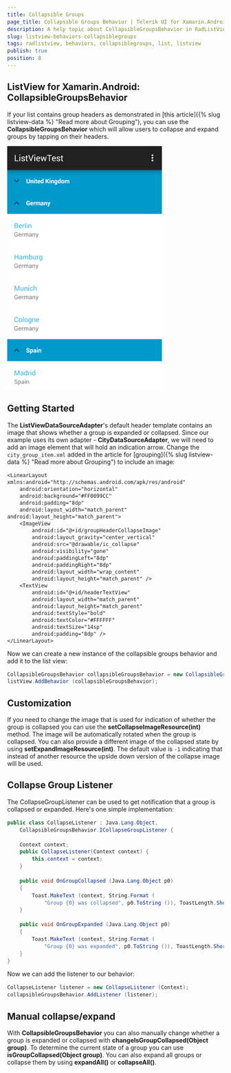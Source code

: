 ```yaml
---
title: Collapsible Groups
page_title: Collapsible Groups Behavior | Telerik UI for Xamarin.Android Documentation
description: A help topic about CollapsibleGroupsBehavior in RadListView for Android.
slug: listview-behaviors-collapsiblegroups
tags: radlistview, behaviors, collapsiblegroups, list, listview
publish: true
position: 8
---
```


## ListView for Xamarin.Android: CollapsibleGroupsBehavior

If your list contains group headers as demonstrated in [this article]({% slug listview-data %} "Read more about Grouping"), you can use the **CollapsibleGroupsBehavior** which will allow users to collapse and expand
groups by tapping on their headers.

![TelerikUI-ListView-StickyHeaders](images/listview-behaviors-collapsiblegroups-1.png "This is the collapsible groups behavior.")

## Getting Started

The **ListViewDataSourceAdapter**'s default header template contains an image that shows whether a group is expanded or collapsed. Since our example uses its own adapter - **CityDataSourceAdapter**, we will need to
add an image element that will hold an indication arrow. Change the `city_group_item.xml` added in the article for [grouping]({% slug listview-data %} "Read more about Grouping") to include an image:

	<LinearLayout xmlns:android="http://schemas.android.com/apk/res/android"
		android:orientation="horizontal"
		android:background="#FF0099CC"
		android:padding="8dp"
		android:layout_width="match_parent" android:layout_height="match_parent">
		<ImageView
			android:id="@+id/groupHeaderCollapseImage"
			android:layout_gravity="center_vertical"
			android:src="@drawable/ic_collapse"
			android:visibility="gone"
			android:paddingLeft="8dp"
			android:paddingRight="8dp"
			android:layout_width="wrap_content"
			android:layout_height="match_parent" />
		<TextView
			android:id="@+id/headerTextView"
			android:layout_width="match_parent"
			android:layout_height="match_parent"
			android:textStyle="bold"
			android:textColor="#FFFFFF"
			android:textSize="14sp"
			android:padding="8dp" />
	</LinearLayout>

Now we can create a new instance of the collapsible groups behavior and add it to the list view:


```C#
CollapsibleGroupsBehavior collapsibleGroupsBehavior = new CollapsibleGroupsBehavior ();
listView.AddBehavior (collapsibleGroupsBehavior);
```

## Customization

If you need to change the image that is used for indication of whether the group is collapsed you can use the **setCollapseImageResource(int)** method. The image will be automatically rotated when the group is collapsed. You can also
provide a different image of the collapsed state by using **setExpandImageResource(int)**. The default value is `-1` indicating that instead of another resource the upside down version of the collapse image will be used.

## Collapse Group Listener

The CollapseGroupListener can be used to get notification that a group is collapsed or expanded. Here's one simple implementation:


```C#
public class CollapseListener : Java.Lang.Object,
	CollapsibleGroupsBehavior.ICollapseGroupListener {

	Context context;
	public CollapseListener(Context context) {
		this.context = context;
	}

	public void OnGroupCollapsed (Java.Lang.Object p0)
	{
		Toast.MakeText (context, String.Format (
			"Group {0} was collapsed", p0.ToString ()), ToastLength.Short).Show ();
	}

	public void OnGroupExpanded (Java.Lang.Object p0)
	{
		Toast.MakeText (context, String.Format (
			"Group {0} was expanded", p0.ToString ()), ToastLength.Short).Show ();
	}
}
```

Now we can add the listener to our behavior:


```C#
CollapseListener listener = new CollapseListener (Context);
collapsibleGroupsBehavior.AddListener (listener);
```

## Manual collapse/expand

With **CollapsibleGroupsBehavior** you can also manually change whether a group is expanded or collapsed with **changeIsGroupCollapsed(Object group)**.
To determine the current state of a group you can use **isGroupCollapsed(Object group)**.
You can also expand all groups or collapse them by using **expandAll()** or **collapseAll()**.
